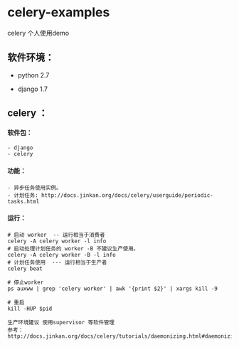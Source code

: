 # celery-examples
celery 个人使用demo

## 软件环境：

- python 2.7 

- django 1.7 

    
## celery ：
    
#### 软件包：
    - django
    - celery

#### 功能： 
    - 异步任务使用实例。
    - 计划任务: http://docs.jinkan.org/docs/celery/userguide/periodic-tasks.html
    
#### 运行：
    
    # 启动 worker  -- 运行相当于消费者 
    celery -A celery worker -l info 
    # 启动处理计划任务的 worker -B 不建议生产使用。
    celery -A celery worker -B -l info
    # 计划任务使用  --- 运行相当于生产者
    celery beat 
    
    # 停止worker
    ps auxww | grep 'celery worker' | awk '{print $2}' | xargs kill -9 
    
    # 重启
    kill -HUP $pid
    
    生产环境建议 使用supervisor 等软件管理
    参考：http://docs.jinkan.org/docs/celery/tutorials/daemonizing.html#daemonizing